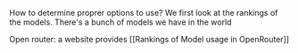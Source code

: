 How to determine proprer options to use?
We first look at the rankings of the models. There's a bunch of models we have in the world


Open router: a website provides 
[[Rankings of Model usage in OpenRouter]]